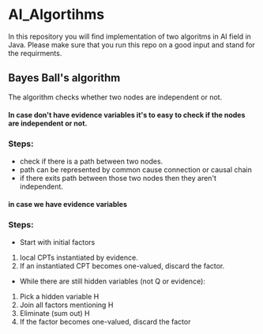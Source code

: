 # AI_Algortihms
In this repository you will find implementation of two algoritms in AI field in Java.
Please make sure that you run this repo on a good input and stand for the requirments.

## Bayes Ball's algorithm
The algorithm checks whether two nodes are independent or not.
#### In case don't have evidence variables it's to easy to check if the nodes are independent or not.
### Steps:
* check if there is a path between two nodes.
* path can be represented by common cause connection or causal chain
* if there exits path between those two nodes then they aren't independent.
#### in case we have evidence variables
### Steps:
* Start with initial factors
1. local CPTs instantiated by evidence.
2. If an instantiated CPT becomes one-valued, discard the factor.
* While there are still hidden variables (not Q or evidence):
1. Pick a hidden variable H
2. Join all factors mentioning H
3. Eliminate (sum out) H
4. If the factor becomes one-valued, discard the factor

